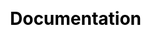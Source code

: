 ---
title: "Documentation"
css: "scss/docs.scss"

LinkTitle: "Documentation"


section1:
  title: KubeSphere Documentation
  content: Learn how to build and manage cloud-native applications using KubeSphere Container Platform. Get documentation, example code, tutorials, and more.
  image: /images/docs/v3.3/banner.png

sectionLink:
  docs:
    title: Popular Pages
    description: Learn how to use KubeSphere with these quickstarts, tutorials, and examples. 
    list:
      - /docs/quick-start/all-in-one-on-linux
      - /docs/quick-start/minimal-kubesphere-on-k8s
      - /docs/quick-start/create-workspace-and-project
      - /docs/introduction/what-is-kubesphere
      - /docs/pluggable-components
      - /docs/installing-on-linux/introduction/multioverview
      - /docs/pluggable-components/app-store
      - /docs/pluggable-components/devops
      - /docs/multicluster-management
      - /docs/project-user-guide/configuration/image-registry
      - /docs/devops-user-guide/how-to-use/pipelines/create-a-pipeline-using-jenkinsfile
      - /docs/devops-user-guide/how-to-use/pipelines/create-a-pipeline-using-graphical-editing-panel
      - /docs/project-user-guide/image-builder/source-to-image
      - /docs/application-store/app-lifecycle-management
      
  videos:
    title: Popular Videos
    description: Watch video tutorials to learn about KubeSphere.
    list:
      - link: https://www.youtube.com/watch?v=PtVQZVb3AgE
        text: All-in-one installation
      - link: https://www.youtube.com/watch?v=nYOYk3VTSgo&t=9s
        text: Multi-node installation
      - link: https://www.youtube.com/watch?v=c3V-2RX9yGY&t=160s
        text: A complete walkthrough to the KubeSphere DevOps system

section3:
  title: Run KubeSphere and Kubernetes Stack from the Cloud Service
  description: Cloud Providers are providing KubeSphere as a cloud-hosted service for users, helping you to create a highly available Kubernetes cluster managed by KubeSphere within minutes via several clicks. It enables you to use the cloud-hosted Kubernetes services out of the box.
  list:
    - image: /images/docs/v3.3/aws.jpg
      content: AWS Quickstart
      link: https://aws.amazon.com/quickstart/architecture/qingcloud-kubesphere/
    - image: /images/docs/v3.3/microsoft-azure.jpg
      content: Azure Marketplace
      link: https://market.azure.cn/marketplace/apps/qingcloud.kubesphere
    - image: /images/docs/v3.3/qingcloud.svg
      content: QingCloud QKE
      link: https://www.qingcloud.com/products/kubesphereqke/

  titleRight: Want to host KubeSphere on your cloud or your solution?
  btnContent: Partner with us
  btnLink: /partner/
---